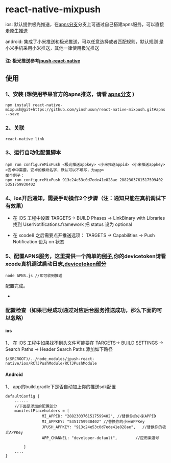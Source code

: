 # react-native-mixpush

ios: 默认提供极光推送，在[apns分支](https://github.com/yinshuxun/react-native-mixpush.git#apns)分支上可通过自己搭建apns服务，可以直接走原生推送

android: 集成了小米推送和极光推送，可以任意选择或者匹配规则，默认规则 是小米手机采用小米推送，其他一律使用极光推送


####    注: 极光推送参考[jpush-react-native](https://github.com/jpush/jpush-react-native)    


## 使用
### 1、安装 (想使用苹果官方的apns推送，请看 [apns分支](https://github.com/yinshuxun/react-native-mixpush.git#apns) )
```
npm install react-native-mixpush@git+https://github.com/yinshuxun/react-native-mixpush.git#apns  --save
```
### 2、关联
```
react-native link
```
### 3、运行自动化配置脚本
```
npm run configureMixPush <极光推送appkey> <小米推送appid> <小米推送appkey> <安卓中需要，安卓的模块名字，默认可以不填写，为app>
举个例子：
npm run configureMixPush 913c24e53c0d7ede41e828ae 2882303761517599402 5351759930402
```
### 4、ios开启通知，需要手动操作2个步骤（注：通知只能在真机调试下有效果）
- 在 iOS 工程中设置 TARGETS-> BUILD Phases -> LinkBinary with Libraries 找到 UserNotifications.framework 把 status 设为 optional

- 在 xcode8 之后需要点开推送选项： TARGETS -> Capabilities -> Push Notification 设为 on 状态

### 5、配置APNS服务，这里提供一个简单的[例子](./APNS.js),你的devicetoken请看xcode真机调试启动日志,[devicetoken部分](./devicetoken.png)
```
node APNS.js //即可收到推送
```
配置完成。

-
### 配置检查（如果已经成功通过对应后台服务推送成功，那么下面的可以忽略）

#### ios

1、 在 iOS 工程中如果找不到头文件可能要在 TARGETS-> BUILD SETTINGS -> Search Paths -> Header Search Paths 添加如下路径
```
$(SRCROOT)/../node_modules/jpush-react-native/ios/RCTJPushModule/RCTJPushModule
```

#### Android 

1、 app的build.gradle下是否自动加上你的推送sdk配置

```
defaultConfig {
	......
    //下面是添加的配置部分
    manifestPlaceholders = [
                MI_APPID: "2882303761517599402", //替换你的小米APPID
                MI_APPKEY: "5351759930402" //替换你的小米APPKey
                JPUSH_APPKEY: "913c24e53c0d7ede41e828ae",   //替换你的极光APPKey
                APP_CHANNEL: "developer-default",        //应用渠道号
                
        ]
    ....
}
```
